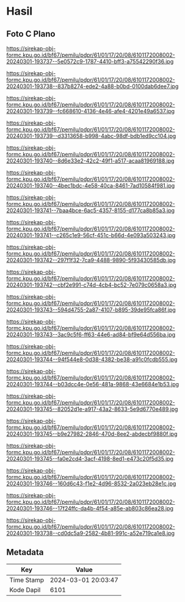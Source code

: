 # Hasil

## Foto C Plano

https://sirekap-obj-formc.kpu.go.id/bf67/pemilu/pdpr/61/01/17/20/08/6101172008002-20240301-193737--5e0572c9-1787-4410-bff3-a75542290f36.jpg

https://sirekap-obj-formc.kpu.go.id/bf67/pemilu/pdpr/61/01/17/20/08/6101172008002-20240301-193738--837b8274-ede2-4a88-b0bd-0100dab6dee7.jpg

https://sirekap-obj-formc.kpu.go.id/bf67/pemilu/pdpr/61/01/17/20/08/6101172008002-20240301-193739--fc668610-4136-4e46-afe4-4201e49a6537.jpg

https://sirekap-obj-formc.kpu.go.id/bf67/pemilu/pdpr/61/01/17/20/08/6101172008002-20240301-193739--d3313658-b998-4abc-98df-bdb1ed9cc104.jpg

https://sirekap-obj-formc.kpu.go.id/bf67/pemilu/pdpr/61/01/17/20/08/6101172008002-20240301-193740--8d6e33e2-42c2-49f1-a517-acaa81969188.jpg

https://sirekap-obj-formc.kpu.go.id/bf67/pemilu/pdpr/61/01/17/20/08/6101172008002-20240301-193740--4bec1bdc-4e58-40ca-8461-7ad10584f981.jpg

https://sirekap-obj-formc.kpu.go.id/bf67/pemilu/pdpr/61/01/17/20/08/6101172008002-20240301-193741--7baa4bce-6ac5-4357-8155-d177ca8b85a3.jpg

https://sirekap-obj-formc.kpu.go.id/bf67/pemilu/pdpr/61/01/17/20/08/6101172008002-20240301-193741--c265c1e9-56cf-451c-b66d-4e093a503243.jpg

https://sirekap-obj-formc.kpu.go.id/bf67/pemilu/pdpr/61/01/17/20/08/6101172008002-20240301-193742--297f1f32-7ca9-4488-9890-5f93430585db.jpg

https://sirekap-obj-formc.kpu.go.id/bf67/pemilu/pdpr/61/01/17/20/08/6101172008002-20240301-193742--cbf2e991-c74d-4cb4-bc52-7e079c0658a3.jpg

https://sirekap-obj-formc.kpu.go.id/bf67/pemilu/pdpr/61/01/17/20/08/6101172008002-20240301-193743--594d4755-2a87-4107-b895-39de95fca86f.jpg

https://sirekap-obj-formc.kpu.go.id/bf67/pemilu/pdpr/61/01/17/20/08/6101172008002-20240301-193743--3ac9c5f6-ff63-44e6-ad84-bf9e64d556ba.jpg

https://sirekap-obj-formc.kpu.go.id/bf67/pemilu/pdpr/61/01/17/20/08/6101172008002-20240301-193744--94f544e8-0d38-4382-be38-a91c0fcdb555.jpg

https://sirekap-obj-formc.kpu.go.id/bf67/pemilu/pdpr/61/01/17/20/08/6101172008002-20240301-193744--b03dcc4e-0e56-481a-9868-43e6684e1b53.jpg

https://sirekap-obj-formc.kpu.go.id/bf67/pemilu/pdpr/61/01/17/20/08/6101172008002-20240301-193745--82052d1e-a917-43a2-8633-5e9d6770e489.jpg

https://sirekap-obj-formc.kpu.go.id/bf67/pemilu/pdpr/61/01/17/20/08/6101172008002-20240301-193745--b9e27982-2846-470d-8ee2-abdecbf9880f.jpg

https://sirekap-obj-formc.kpu.go.id/bf67/pemilu/pdpr/61/01/17/20/08/6101172008002-20240301-193745--fa0e2cd4-3acf-4198-8ed1-e473c20f5d35.jpg

https://sirekap-obj-formc.kpu.go.id/bf67/pemilu/pdpr/61/01/17/20/08/6101172008002-20240301-193746--160d6c43-f1e2-4d96-8532-2a023eb28e1c.jpg

https://sirekap-obj-formc.kpu.go.id/bf67/pemilu/pdpr/61/01/17/20/08/6101172008002-20240301-193746--17f24ffc-da4b-4f54-a85e-ab803c86ea28.jpg

https://sirekap-obj-formc.kpu.go.id/bf67/pemilu/pdpr/61/01/17/20/08/6101172008002-20240301-193738--cd0dc5a9-2582-4b81-991c-a52e719ca1e8.jpg


## Metadata

| Key        | Value               |
| ---------- | ------------------- |
| Time Stamp | 2024-03-01 20:03:47 |
| Kode Dapil | 6101                |



